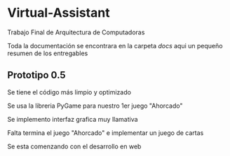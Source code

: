 # Virtual-Assistant
Trabajo Final de Arquitectura de Computadoras

Toda la documentación se encontrara en la carpeta *docs* aqui un pequeño resumen de los entregables

## Prototipo 0.5
Se tiene el código más limpio y optimizado

Se usa la libreria PyGame para nuestro 1er juego "Ahorcado"

Se implemento interfaz grafica muy llamativa

Falta termina el juego "Ahorcado" e implementar un juego de cartas

Se esta comenzando con el desarrollo en web